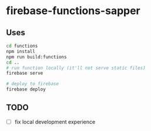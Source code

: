 # firebase-functions-sapper

## Uses

```sh
cd functions
npm install
npm run build:functions
cd ..
# run function locally (it'll not serve static files)
firebase serve

# deploy to firebase
firebase deploy
```


## TODO
* [ ] fix local development experience
